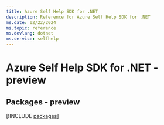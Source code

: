 ```yaml
---
title: Azure Self Help SDK for .NET
description: Reference for Azure Self Help SDK for .NET
ms.date: 02/22/2024
ms.topic: reference
ms.devlang: dotnet
ms.service: selfhelp
---
```

# Azure Self Help SDK for .NET - preview
## Packages - preview
[!INCLUDE [packages](self-help-index.md)]